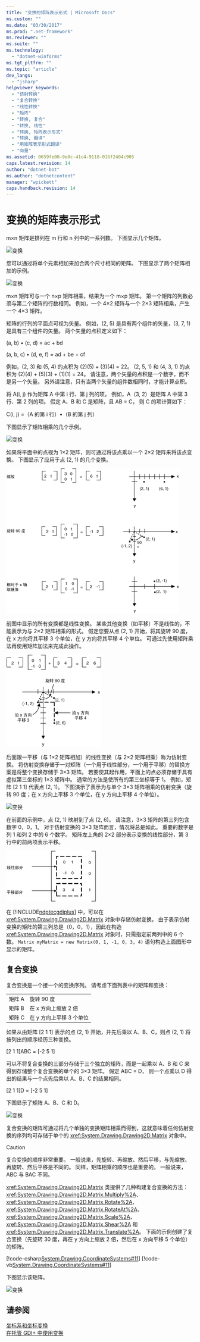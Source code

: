 ```yaml
---
title: "变换的矩阵表示形式 | Microsoft Docs"
ms.custom: ""
ms.date: "03/30/2017"
ms.prod: ".net-framework"
ms.reviewer: ""
ms.suite: ""
ms.technology: 
  - "dotnet-winforms"
ms.tgt_pltfrm: ""
ms.topic: "article"
dev_langs: 
  - "jsharp"
helpviewer_keywords: 
  - "仿射转换"
  - "复合转换"
  - "线性转换"
  - "矩阵"
  - "转换, 复合"
  - "转换, 线性"
  - "转换, 矩阵表示形式"
  - "转换, 翻译"
  - "用矩阵表示形式翻译"
  - "向量"
ms.assetid: 0659fe00-9e0c-41c4-9118-016f2404c905
caps.latest.revision: 14
author: "dotnet-bot"
ms.author: "dotnetcontent"
manager: "wpickett"
caps.handback.revision: 14
---
```

# 变换的矩阵表示形式
m×n 矩阵是排列在 m 行和 n 列中的一系列数。  下图显示几个矩阵。  
  
 ![变换](../../../../docs/framework/winforms/advanced/media/aboutgdip05-art04.png "AboutGdip05\_art04")  
  
 您可以通过将单个元素相加来加合两个尺寸相同的矩阵。  下图显示了两个矩阵相加的示例。  
  
 ![变换](../../../../docs/framework/winforms/advanced/media/aboutgdip05-art05.png "AboutGdip05\_art05")  
  
 m×n 矩阵可与一个 n×p 矩阵相乘，结果为一个 m×p 矩阵。  第一个矩阵的列数必须与第二个矩阵的行数相同。  例如，一个 4×2 矩阵与一个 2×3 矩阵相乘，产生一个 4×3 矩阵。  
  
 矩阵的行列的平面点可视为矢量。  例如，\(2, 5\) 是具有两个组件的矢量，\(3, 7, 1\) 是具有三个组件的矢量。  两个矢量的点积定义如下：  
  
 \(a, b\) • \(c, d\) \= ac \+ bd  
  
 \(a, b, c\) • \(d, e, f\) \= ad \+ be \+ cf  
  
 例如，\(2, 3\) 和 \(5, 4\) 的点积为 \(2\)\(5\) \+ \(3\)\(4\) \= 22。  \(2, 5, 1\) 和 \(4, 3, 1\) 的点积为 \(2\)\(4\) \+ \(5\)\(3\) \+ \(1\)\(1\) \= 24。  请注意，两个矢量的点积是一个数字，而不是另一个矢量。  另外请注意，只有当两个矢量的组件数相同时，才能计算点积。  
  
 将 A\(i, j\) 作为矩阵 A 中第 i 行、第 j 列的项。  例如，A（3, 2）是矩阵 A 中第 3 行、第 2 列的项。  假定 A、B 和 C 是矩阵，且 AB \= C，  则 C 的项计算如下：  
  
 C\(i, j\) \=（A 的第 i 行）•（B 的第 j 列）  
  
 下图显示了矩阵相乘的几个示例。  
  
 ![变换](../../../../docs/framework/winforms/advanced/media/aboutgdip05-art06.png "AboutGdip05\_art06")  
  
 如果将平面中的点视为 1×2 矩阵，则可通过将该点乘以一个 2×2 矩阵来将该点变换。  下图显示了应用于点 \(2, 1\) 的几个变换。  
  
 ![变换](../../../../docs/framework/winforms/advanced/media/aboutgdip05-art07.gif "AboutGdip05\_art07")  
  
 前图中显示的所有变换都是线性变换。  某些其他变换（如平移）不是线性的，不能表示为与 2×2 矩阵相乘的形式。  假定您要从点 \(2, 1\) 开始，将其旋转 90 度，在 x 方向将其平移 3 个单位，在 y 方向将其平移 4 个单位。  可通过先使用矩阵乘法再使用矩阵加法来完成此操作。  
  
 ![变换](../../../../docs/framework/winforms/advanced/media/aboutgdip05-art08.gif "AboutGdip05\_art08")  
  
 后面跟一平移（与 1×2 矩阵相加）的线性变换（与 2×2 矩阵相乘）称为仿射变换。  将仿射变换存储于一对矩阵（一个用于线性部分，一个用于平移）的替换方案是将整个变换存储于 3×3 矩阵。  若要使其起作用，平面上的点必须存储于具有虚拟第三坐标的 1×3 矩阵中。  通常的方法是使所有的第三坐标等于 1。  例如，矩阵 \[2 1 1\] 代表点 \(2, 1\)。  下图演示了表示为与单个 3×3 矩阵相乘的仿射变换（旋转 90 度；在 x 方向上平移 3 个单位，在 y 方向上平移 4 个单位）。  
  
 ![变换](../../../../docs/framework/winforms/advanced/media/aboutgdip05-art09.png "AboutGdip05\_art09")  
  
 在前面的示例中，点 \(2, 1\) 映射到了点 \(2, 6\)。  请注意，3×3 矩阵的第三列包含数字 0，0，1。  对于仿射变换的 3×3 矩阵而言，情况将总是如此。  重要的数字是列 1 和列 2 中的 6 个数字。  矩阵左上角的 2×2 部分表示变换的线性部分，第 3 行中的前两项表示平移。  
  
 ![变换](../../../../docs/framework/winforms/advanced/media/aboutgdip05-art10.gif "AboutGdip05\_art10")  
  
 在 [!INCLUDE[ndptecgdiplus](../../../../includes/ndptecgdiplus-md.md)] 中，可以在 <xref:System.Drawing.Drawing2D.Matrix> 对象中存储仿射变换。  由于表示仿射变换的矩阵的第三列总是（0，0，1），因此在构造 <xref:System.Drawing.Drawing2D.Matrix> 对象时，只需指定前两列中的 6 个数。  `Matrix myMatrix = new Matrix(0, 1, -1, 0, 3, 4)` 语句构造上面图形中显示的矩阵。  
  
## 复合变换  
 复合变换是一个接一个的变换序列。  请考虑下面列表中的矩阵和变换：  
  
|||  
|-|-|  
|矩阵 A|旋转 90 度|  
|矩阵 B|在 x 方向上缩放 2 倍|  
|矩阵 C|在 y 方向上平移 3 个单位|  
  
 如果从由矩阵 \[2 1 1\] 表示的点 \(2, 1\) 开始，并先后乘以 A、B、C，则点 \(2, 1\) 将按列出的顺序经历三种变换。  
  
 \[2 1 1\]ABC \= \[\-2 5 1\]  
  
 可以不将复合变换的三部分存储于三个独立的矩阵，而是一起乘以 A、B 和 C 来得到存储整个复合变换的单个的 3×3 矩阵。  假定 ABC \= D，  则一个点乘以 D 得出的结果与一个点先后乘以 A、B、C 的结果相同。  
  
 \[2 1 1\]D \= \[\-2 5 1\]  
  
 下图显示了矩阵 A、B、C 和 D。  
  
 ![变换](../../../../docs/framework/winforms/advanced/media/aboutgdip05-art12.png "AboutGdip05\_art12")  
  
 复合变换的矩阵可通过将几个单独的变换矩阵相乘而得到，这就意味着任何仿射变换的序列均可存储于单个的 <xref:System.Drawing.Drawing2D.Matrix> 对象中。  
  
> [!CAUTION]
>  复合变换的顺序非常重要。  一般说来，先旋转、再缩放、然后平移，与先缩放、再旋转、然后平移是不同的。  同样，矩阵相乘的顺序也是重要的。  一般说来，ABC 与 BAC 不同。  
  
 <xref:System.Drawing.Drawing2D.Matrix> 类提供了几种构建复合变换的方法：<xref:System.Drawing.Drawing2D.Matrix.Multiply%2A>、<xref:System.Drawing.Drawing2D.Matrix.Rotate%2A>、<xref:System.Drawing.Drawing2D.Matrix.RotateAt%2A>、<xref:System.Drawing.Drawing2D.Matrix.Scale%2A>、<xref:System.Drawing.Drawing2D.Matrix.Shear%2A> 和 <xref:System.Drawing.Drawing2D.Matrix.Translate%2A>。  下面的示例创建了复合变换（先旋转 30 度，再在 y 方向上缩放 2 倍，然后在 x 方向平移 5 个单位）的矩阵。  
  
 [!code-csharp[System.Drawing.CoordinateSystems#11](../../../../samples/snippets/csharp/VS_Snippets_Winforms/System.Drawing.CoordinateSystems/CS/Class1.cs#11)]
 [!code-vb[System.Drawing.CoordinateSystems#11](../../../../samples/snippets/visualbasic/VS_Snippets_Winforms/System.Drawing.CoordinateSystems/VB/Class1.vb#11)]  
  
 下图显示该矩阵。  
  
 ![变换](../../../../docs/framework/winforms/advanced/media/aboutgdip05-art13.png "AboutGdip05\_art13")  
  
## 请参阅  
 [坐标系和坐标变换](../../../../docs/framework/winforms/advanced/coordinate-systems-and-transformations.md)   
 [在托管 GDI\+ 中使用变换](../../../../docs/framework/winforms/advanced/using-transformations-in-managed-gdi.md)